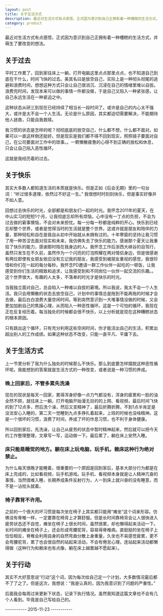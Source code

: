 ```yaml
---
layout: post
title: 关于生活方式
description: 最近对生活方式有点感悟，正式因为意识到自己正拥有着一种槽糕的生活方式，并萌生了要改变的想法。
category: product
---
```



最近对生活方式有点感悟，正式因为意识到自己正拥有着一种槽糕的生活方式，并萌生了要改变的想法。

## 关于过去

平时工作累了，回到家往床上一躺，打开电脑这里点点那里点点，也不知道自己到底在干什么，时间飞快的过去。美其名曰是放空自己，实际上是一种彻头彻尾的逃避和浪费时间，想想这种方式只会让自己很消沉、沉浸在自己的情绪里难以自拔。浪费完时间，发现本来可以做的事情一件都没做，于是自己又陷入一种紧张感，让自己永远生活在一种紧迫之中。

这种状态从研三到现在已经持续了相当长一段时间了。或许是自己的内心太不强大，或许是太不会一个人生活。无论是什么原因，其实都迫切需要解决，不能期待他人拯救，只能自我救赎。

我习惯的状态是怎样的呢？彻彻底底的放空自己，什么都不想，什么都不面对。如果可以一直这样倒还挺好。但是现实是我们都不得不回到现实，照照镜子要面对自己，在公司要面对工作中的琐事。。一颗懒散疲惫的心得不到正确的放松和休息，只会让自己陷入恶性循环。

这就是我经历着的过去。

## 关于快乐

其实大多数人都知道生活的本质就是快乐。但是正如《后会无期》里的一句台词：“听过很多道理，依然过不好这一生。” 我很想时时刻刻快乐，但是事实好像并不如人意。 

回想过去快乐的时光，全部都是和朋友们一起的时光。我怀念2011年的夏天，在中山实习的短短1个月，让我彻底忘却所有烦恼，心中没有一丁点的负担，不会为过去做的窘事懊恼，不会对未来担忧。每一分每一秒都是纯粹的开心。快乐到已经忘却整个世界，或者是觉得当时的生活就是整个世界。这或许就是朋友和陪伴的力量，那种轻松和自在是我自从初中开始就从未拥有过的。十年寒窗的坚持让我习惯了用一种苦涩去面对现实和未来，我仿佛失去了快乐的能力。感谢那个夏天让我重拾了快乐的能力，感谢那时陪在我身边的人。我怀念工作后浙西大峡谷的自驾行，虽然只发生在不久前，虽然作为一个闪亮的灯泡照耀在两对情侣身边，但是很感谢有两位即使有女朋友依旧没有忘记我的朋友，我感受到被朋友重视的感觉，我很珍惜和你们在一起的每分每秒。我怀念PD邀请一群工作伙伴一起吃的一顿饭，让我感受到你们生活的精致和追求，让我感受到和不同岗位一伙伴一起交流的乐趣。。这个世界很大，有趣的人太多，不落单的时光才是快乐的时光。

当我独立面对自己，总会陷入一种难以自拔的窘境。所以我说，我太不会一个人生活。我只会用懒散的状态去放空自己，计划中的事情总是拖到不能再拖的时候才会去做，最后白白浪费大量空闲时间。等到突然意识到一大堆事情没做的时候，又会更加加剧自己的焦躁心理，从而陷入一种恶性循环。这是一个可怕的循环，我现在正在反复经历着。每当独处的时候都会很不快乐，以上分析就是现在这种糟糕状态的根本原因。

只有跳出这个循环，只有充分利用这些空闲时间，你才能活出自己的生活，积累出超出别人的工作成绩。如果这种状态不改变，只能一直平凡、平庸下去。

## 关于生活方式

上一节里分析了我为什么独处的时候那么不快乐。那么到底要怎样摆脱这种恶性循环呢。我能想到的答案就是生活方式的一种改变，或者说是一种习惯的养成。

### 晚上回家后，不管多累先洗澡

现在的现状是每天一回家，累得浑身好像一点力气都没有，浑身的疲累和一脸的油全然不顾，就往床上一躺，打开电脑开始漫无目的的上网、看视频，最后时间飞快的到了12点多，然后洗个澡，然后又变精神了，最后折腾折腾，不到1点半肯定是没法安心入睡的，第二天一觉睡到九点多挣扎着起来，上班的时候也没啥精神。这是一个很坏的习惯，浪费了时间，养成了坏的作息习惯，也不利于身体健康。

所以回到家后，先洗澡，让自己从疲劳的状态中暂时精神起来，然后就可以把今天的工作整理整理，文章写一写，运动做一下。最后累了，躺在床上安然入睡。

### 床只能是睡觉的地方。躺在床上玩电脑，玩手机，赖床这种行为绝对禁止。

为什么每天很晚才能睡着，很重要的一个原因是回到家后，基本大部分行为都是在床上完成的，比如看视频，玩手机游戏。玩手机、看视频本身就是让人精神亢奋的事情，当然很难入睡，长期养成条件反射行为，人一到床上就兴奋的没有睡意，而不是一沾枕头就着。

### 椅子靠背不许用。

之前的一个很大的坏习惯是每次坐在椅子上其实都只能用“瘫坐”这个词来形容。仿佛没有脊椎一样，一定要靠在椅背上才算舒服。但是长时间靠椅背会让人很快进入疲劳状态还不自觉，瘫坐在椅子上很长时间，虽然很累，却也懒得起来活动一下。长时间的瘫坐在椅子上，还会形成弯腰驼背，容易得脊椎病。直挺挺的坐在椅子上恰恰相反，脊椎会利用自身的自然弯曲分散上身重量，久坐也不易感觉疲累，更不会弯腰驼背，累了也会很自然的站起来活动，不会有倦怠心理，连站起来活动都懒得做（这种行为和赖床也有点像，躺在床上越累越不愿起来）。

## 关于行动

其实不大好意思说“行动”这个词，因为每次给自己定一个计划，大多数情况最后都不了了之了。但是这次，我想说：“我是认真的，因为我意识到了问题的严重性。”

后面我会每周过来更新下状态，记录下执行情况。虽然我知道这篇文章也不会有几个人看到。毕竟是自己写给自己的。

----------- 2015-11-23 -----------


